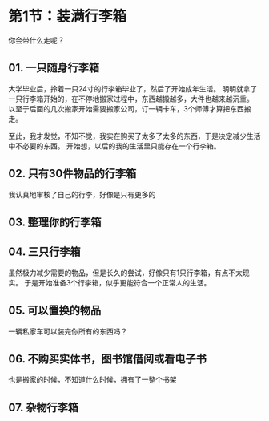 # 第1节：装满行李箱

你会带什么走呢？

## 01. 一只随身行李箱

大学毕业后，拎着一只24寸的行李箱毕业了，然后了开始成年生活。
明明就拿了一只行李箱开始的，在不停地搬家过程中，东西越搬越多，大件也越来越沉重。
以至于后面的几次搬家开始需要搬家公司，订一辆卡车，3个师傅才算把东西搬走。

至此，我才发觉，不知不觉，我实在购买了太多了太多的东西，于是决定减少生活中不必要的东西。
开始想，以后的我的生活里只能存在一个行李箱。

## 02. 只有30件物品的行李箱

我认真地审核了自己的行李，好像是只有更多的

## 03. 整理你的行李箱

## 04. 三只行李箱

虽然极力减少需要的物品，但是长久的尝试，好像只有1只行李箱，有点不太现实。
于是开始准备3个行李箱，似乎更能符合一个正常人的生活。

## 05. 可以置换的物品

一辆私家车可以装完你所有的东西吗？

## 06. 不购买实体书，图书馆借阅或看电子书

也是搬家的时候，不知道什么时候，拥有了一整个书架

## 07. 杂物行李箱
